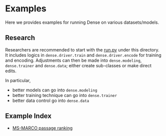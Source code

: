 # Examples
Here we provides examples for running Dense on various datasets/models.

## Research
Researchers are recommended to start with the [run.py](run.py) under this directory. It includes logics in `dense.driver.train` and `dense.driver.encode` for training and encoding. 
Adjustments can then be made into `dense.modeling`, `dense.trainer` and `dense.data`; either create sub-classes or make direct edits.

In particular,
- better models can go into `dense.modeling`
- better training technique can go into `dense.trainer`
- better data control go into `dense.data`

## Example Index
- [MS-MARCO passage ranking](msmarco-passage-ranking)
